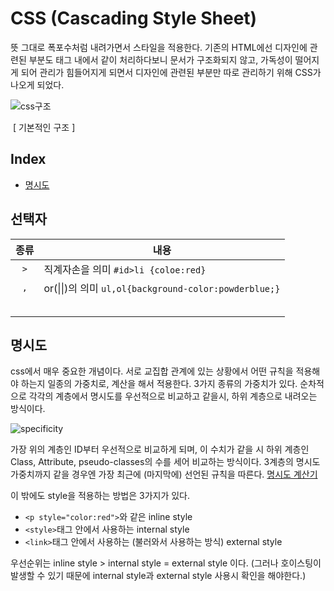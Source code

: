 # CSS (Cascading Style Sheet)

뜻 그대로 폭포수처럼 내려가면서 스타일을 적용한다. 기존의 HTML에선 디자인에 관련된 부분도 태그 내에서 같이 처리하다보니 문서가 구조화되지 않고, 가독성이 떨어지게 되어 관리가 힘들어지게 되면서 디자인에 관련된 부분만 따로 관리하기 위해 CSS가 나오게 되었다.  

![css구조](C:\Users\User\Desktop\이미지\css구조.PNG)

​																				[ 기본적인 구조 ]



## Index

- [명시도](#명시도)



## 선택자

| 종류 | 내용                                                  |
| :--: | ----------------------------------------------------- |
| `>`  | 직계자손을 의미 `#id>li {coloe:red}`                  |
| `,`  | or(\|\|)의 의미 `ul,ol{background-color:powderblue;}` |
|      |                                                       |
|      |                                                       |
|      |                                                       |
|      |                                                       |
|      |                                                       |



## 명시도

css에서 매우 중요한 개념이다. 서로 교집합 관계에 있는 상황에서 어떤 규칙을 적용해야 하는지 일종의 가중치로, 계산을 해서 적용한다. 3가지 종류의 가중치가 있다. 순차적으로 각각의 계층에서 명시도를 우선적으로 비교하고 같을시, 하위 계층으로 내려오는 방식이다.

![specificity](C:\Users\User\Desktop\이미지\specificity.PNG)

가장 위의 계층인 ID부터 우선적으로 비교하게 되며, 이 수치가 같을 시 하위 계층인 Class, Attribute, pseudo-classes의 수를 세어 비교하는 방식이다. 3계층의 명시도 가중치까지 같을 경우엔 가장 최근에 (마지막에) 선언된 규칙을 따른다. [명시도 계산기](https://specificity.keegan.st/)

 이 밖에도 style을 적용하는 방법은 3가지가 있다. 

- `<p style="color:red">`와 같은 inline style
- `<style>`태그 안에서 사용하는 internal style
- `<link>`태그 안에서 사용하는 (불러와서 사용하는 방식) external style

우선순위는 inline style > internal style = external style 이다. (그러나 호이스팅이 발생할 수 있기 때문에 internal style과 external style 사용시 확인을 해야한다.)



